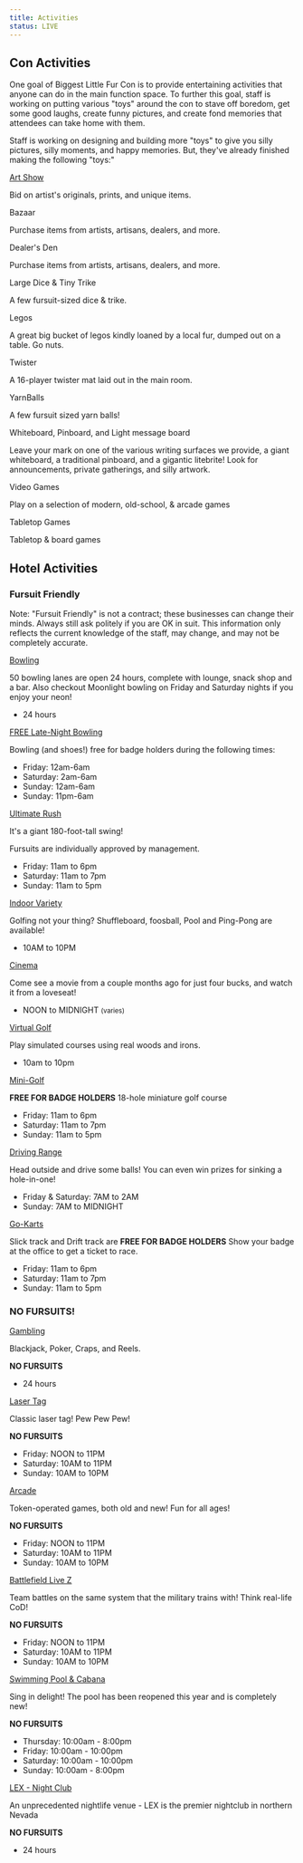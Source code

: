 ```yaml
---
title: Activities
status: LIVE
---
```

<div id="events-lounge" class="one_full card-button">


## Con Activities

One goal of Biggest Little Fur Con is to provide entertaining activities that anyone can do in the main function space. To further this goal, staff is working on putting various "toys" around the con to stave off boredom, get some good laughs, create funny pictures, and create fond memories that attendees can take home with them.

Staff is working on designing and building more "toys" to give you silly pictures, silly moments, and happy memories. But, they've already finished making the following "toys:"



<div class="chunk-bucket" style="background-image:url(https://2017.goblfc.org/img/18911586640_86d662cec0_k-512x341.jpg);">

<a href="/events/artshow/" title="Art Show">Art Show</a>

Bid on artist's originals, prints, and unique items.

</div>


Bazaar

Purchase items from artists, artisans, dealers, and more.


Dealer's Den

Purchase items from artists, artisans, dealers, and more.



Large Dice &amp; Tiny Trike

A few fursuit-sized dice &amp; trike.


Legos

A great big bucket of legos kindly loaned by a local fur, dumped out on a table. Go nuts.


Twister

A 16-player twister mat laid out in the main room.


YarnBalls

A few fursuit sized yarn balls!


Whiteboard, Pinboard, and Light message board

Leave your mark on one of the various writing surfaces we provide, a giant whiteboard, a traditional pinboard, and a gigantic litebrite! Look for announcements, private gatherings, and silly artwork.


Video Games

Play on a selection of modern, old-school, &amp; arcade games


Tabletop Games

Tabletop &amp; board games


</div>



## Hotel Activities

### Fursuit Friendly

Note: "Fursuit Friendly" is not a contract; these businesses can change their minds. Always still ask politely if you are OK in suit. This information only reflects the current knowledge of the staff, may change, and may not be completely accurate.


<div class="chunk-bucket" style="background-image:url(https://2017.goblfc.org/img/13346485_10154544329558676_4917752075689767170_n.jpg);">

<a href="https://www.grandsierraresort.com/activities/bowling-center" target="_blank" title="Bowling">Bowling</a>

50 bowling lanes are open 24 hours, complete with lounge, snack shop and a bar. Also checkout Moonlight bowling on Friday and Saturday nights if you enjoy your neon!

- 24 hours

</div>


<div class="chunk-bucket" style="background-image:url(https://2017.goblfc.org/img/13346485_10154544329558676_4917752075689767170_n.jpg);">

<a href="https://www.grandsierraresort.com/activities/bowling-center" target="_blank" title="FREE Late-Night Bowling">FREE Late-Night Bowling</a>

Bowling (and shoes!) free for badge holders during the following times:

- Friday: 12am-6am
- Saturday: 2am-6am
- Sunday: 12am-6am
- Sunday: 11pm-6am

</div>


<div class="chunk-bucket" style="background-image:url(https://2017.goblfc.org/img/13108549_506737212844423_83186394_n.jpg);">

<a href="https://www.grandsierraresort.com/activities/grand-adventure-land" target="_blank" title="Ultimate Rush">Ultimate Rush</a>

It's a giant 180-foot-tall swing!

Fursuits are individually approved by management.

- Friday: 11am to 6pm
- Saturday: 11am to 7pm
- Sunday: 11am to 5pm

</div>


<div class="chunk-bucket" style="background-image:url(https://2017.goblfc.org/img/Fairway-shot-at-The-Bunker-Virtual-Golf-at-Grand-Sierra-Resort_640x360.jpg);">

<a href="https://www.grandsierraresort.com/activities/the-bunker" target="_blank" title="Indoor Variety">Indoor Variety</a>

Golfing not your thing? Shuffleboard, foosball, Pool and Ping-Pong are available!

- 10AM to 10PM

</div>


<div class="chunk-bucket" style="background-image:url(https://2017.goblfc.org/img/Seats-inside-the-Grand-Sierra-Cinema_640x360.jpg);">

<a href="https://www.grandsierraresort.com/activities/grand-cinema" target="_blank" title="Cinema">Cinema</a>

Come see a movie from a couple months ago for just four bucks, and watch it from a loveseat!

- NOON to MIDNIGHT <small>(varies)</small>

</div>


<div class="chunk-bucket" style="background-image:url(https://2017.goblfc.org/img/Fairway-shot-at-The-Bunker-Virtual-Golf-at-Grand-Sierra-Resort_640x360.jpg);">

<a href="https://www.grandsierraresort.com/activities/the-bunker" target="_blank" title="Virtual Golf">Virtual Golf</a>

Play simulated courses using real woods and irons.

- 10am to 10pm

</div>



<div class="chunk-bucket" style="background-image:url(https://2017.goblfc.org/img/13183525_1057200077706163_1423754559_n.jpg);">

<a href="https://www.grandsierraresort.com/activities/grand-adventure-land" target="_blank" title="Mini-Golf">Mini-Golf</a>

**FREE FOR BADGE HOLDERS**
18-hole miniature golf course

- Friday: 11am to 6pm
- Saturday: 11am to 7pm
- Sunday: 11am to 5pm

</div>


<div class="chunk-bucket" style="background-image:url(https://2017.goblfc.org/img/Driving-golf-balls-at-Sierra-Bay-Aqua-Range-at-Grand-Sierra-Resort_640x360.jpg);">

<a href="https://www.grandsierraresort.com/activities/sierra-bay-aqua-golf" target="_blank" title="Driving Range">Driving Range</a>

Head outside and drive some balls! You can even win prizes for sinking a hole-in-one!

- Friday &amp; Saturday: 7AM to 2AM
- Sunday: 7AM to MIDNIGHT

</div>


<div class="chunk-bucket" style="background-image:url(https://2017.goblfc.org/img/events_gsrhosted-512x341.jpg);">

<a href="https://www.grandsierraresort.com/activities/grand-adventure-land" target="_blank" title="Go-Karts">Go-Karts</a>

Slick track and Drift track are **FREE FOR BADGE HOLDERS**
Show your badge at the office to get a ticket to race.

- Friday: 11am to 6pm
- Saturday: 11am to 7pm
- Sunday: 11am to 5pm

</div>


### NO FURSUITS!


<div class="chunk-bucket" style="background-image:url(https://2017.goblfc.org/img/16122737_1215354198550045_491326060885966848_n.jpg);">

<a href="https://www.grandsierraresort.com/casino-and-sports-book" target="_blank" title="Gambling">Gambling</a>

Blackjack, Poker, Craps, and Reels.

**NO FURSUITS**

- 24 hours

</div>


<div class="chunk-bucket" style="background-image:url(https://2017.goblfc.org/img/Laser-Tag-at-FunQuest-at-Grand-Sierra-Resort_640x360.jpg);">

<a href="https://www.grandsierraresort.com/activities/fun-quest" target="_blank" title="Laser Tag">Laser Tag</a>

Classic laser tag! Pew Pew Pew!

**NO FURSUITS**

- Friday: NOON to 11PM
- Saturday: 10AM to 11PM
- Sunday: 10AM to 10PM

</div>


<div class="chunk-bucket" style="background-image:url(https://2017.goblfc.org/img/16788551_920261404775386_8043356744673394688_n-509x512.jpg);">

<a href="https://www.grandsierraresort.com/activities/fun-quest" target="_blank" title="Arcade">Arcade</a>

Token-operated games, both old and new! Fun for all ages!

**NO FURSUITS**

- Friday: NOON to 11PM
- Saturday: 10AM to 11PM
- Sunday: 10AM to 10PM

</div>



<div class="chunk-bucket" style="background-image:url(https://2017.goblfc.org/img/battlefield-z_funquest_grand-sierra-resort-and-casino_640x360.jpg);">

<a href="https://www.grandsierraresort.com/activities/battlefield-live-z" target="_blank" title="Battlefield Live Z">Battlefield Live Z</a>

Team battles on the same system that the military trains with! Think real-life CoD!

**NO FURSUITS**

- Friday: NOON to 11PM
- Saturday: 10AM to 11PM
- Sunday: 10AM to 10PM

</div>


<div class="chunk-bucket" style="background-image:url(https://2017.goblfc.org/img/Cabanas-at-the-Beach-at-Grand-Sierra-Resort_640x360.jpg);">

<a href="https://www.grandsierraresort.com/activities/the-beach" target="_blank" title="Swimming Pool &amp; Cabana">Swimming Pool &amp; Cabana</a>

Sing in delight! The pool has been reopened this year and is completely new!

**NO FURSUITS**

- Thursday: 10:00am - 8:00pm
- Friday: 10:00am - 10:00pm
- Saturday: 10:00am - 10:00pm
- Sunday: 10:00am - 8:00pm

</div>



<div class="chunk-bucket" style="background-image:url(https://2017.goblfc.org/img/13643126_959184004227984_1916413898_n.jpg);">

<a href="http://www.lexnightclub.com/" target="_blank" title="LEX - Night Club">LEX - Night Club</a>

An unprecedented nightlife venue - LEX is the premier nightclub in northern Nevada

**NO FURSUITS**

- 24 hours

</div>